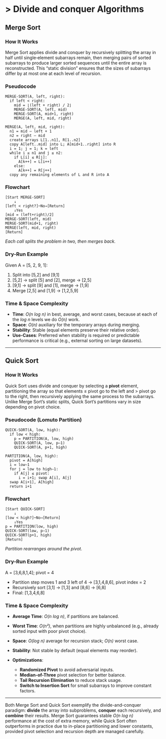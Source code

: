 # > Divide and conquer Algorithms

## Merge Sort

### How It Works

Merge Sort applies divide and conquer by recursively splitting the array in half until single‐element subarrays remain, then merging pairs of sorted subarrays to produce larger sorted sequences until the entire array is reconstructed. This “static division” ensures that the sizes of subarrays differ by at most one at each level of recursion.

### Pseudocode

```
MERGE-SORT(A, left, right):
  if left < right:
    mid = ⌊(left + right) / 2⌋
    MERGE-SORT(A, left, mid)
    MERGE-SORT(A, mid+1, right)
    MERGE(A, left, mid, right)

MERGE(A, left, mid, right):
  n1 = mid – left + 1
  n2 = right – mid
  create arrays L[1..n1], R[1..n2]
  copy A[left..mid] into L; A[mid+1..right] into R
  i = 1; j = 1; k = left
  while i ≤ n1 and j ≤ n2:
    if L[i] ≤ R[j]:
      A[k++] = L[i++]
    else:
      A[k++] = R[j++]
  copy any remaining elements of L and R into A
```


### Flowchart

```
[Start MERGE-SORT]
    ↓
[left < right?]─No→[Return]
    ↓Yes
[mid = (left+right)/2]
MERGE-SORT(left, mid)
MERGE-SORT(mid+1, right)
MERGE(left, mid, right)
[Return]
```

*Each call splits the problem in two, then merges back.* 

### Dry-Run Example

Given A = \[5, 2, 9, 1]:

1. Split into \[5,2] and \[9,1]
2. \[5,2] → split \[5] and \[2], merge → \[2,5]
3. \[9,1] → split \[9] and \[1], merge → \[1,9]
4. Merge \[2,5] and \[1,9] → \[1,2,5,9]

### Time & Space Complexity

* **Time**: *O(n log n)* in best, average, and worst cases, because at each of the *log n* levels we do *O(n)* work.
* **Space**: *O(n)* auxiliary for the temporary arrays during merging.
* **Stability**: Stable (equal elements preserve their relative order).
* **Use-Cases**: Preferred when stability is required or predictable performance is critical (e.g., external sorting on large datasets).

---

## Quick Sort

### How It Works

Quick Sort uses divide and conquer by selecting a **pivot** element, partitioning the array so that elements ≤ pivot go to the left and > pivot go to the right, then recursively applying the same process to the subarrays. Unlike Merge Sort’s static splits, Quick Sort’s partitions vary in size depending on pivot choice.

### Pseudocode (Lomuto Partition)

```
QUICK-SORT(A, low, high):
  if low < high:
    p = PARTITION(A, low, high)
    QUICK-SORT(A, low, p–1)
    QUICK-SORT(A, p+1, high)

PARTITION(A, low, high):
  pivot = A[high]
  i = low–1
  for j = low to high–1:
    if A[j] ≤ pivot:
      i = i+1; swap A[i], A[j]
  swap A[i+1], A[high]
  return i+1
```

### Flowchart

```
[Start QUICK-SORT]
    ↓
[low < high?]─No→[Return]
    ↓Yes
p = PARTITION(low, high)
QUICK-SORT(low, p–1)
QUICK-SORT(p+1, high)
[Return]
```

*Partition rearranges around the pivot.* 

### Dry-Run Example

A = \[3,6,8,1,4]; pivot = 4

* Partition step moves 1 and 3 left of 4 → \[3,1,4,8,6], pivot index = 2
* Recursively sort \[3,1] → \[1,3] and \[8,6] → \[6,8]
* Final: \[1,3,4,6,8]

### Time & Space Complexity

* **Average Time**: *O(n log n)*, if partitions are balanced.
* **Worst Time**: *O(n²)*, when partitions are highly unbalanced (e.g., already sorted input with poor pivot choice).
* **Space**: *O(log n)* average for recursion stack; *O(n)* worst case.
* **Stability**: Not stable by default (equal elements may reorder).
* **Optimizations**:

  * **Randomized Pivot** to avoid adversarial inputs.
  * **Median-of-Three** pivot selection for better balance.
  * **Tail Recursion Elimination** to reduce stack usage.
  * **Switch to Insertion Sort** for small subarrays to improve constant factors.

---

Both Merge Sort and Quick Sort exemplify the divide-and-conquer paradigm: **divide** the array into subproblems, **conquer** each recursively, and **combine** their results. Merge Sort guarantees stable *O(n log n)* performance at the cost of extra memory, while Quick Sort often outperforms in practice due to in-place partitioning and lower constants, provided pivot selection and recursion depth are managed carefully.


